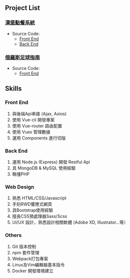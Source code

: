 ## Project List 

### [漢堡點餐系統](https://zhenyakao.github.io/biggerking/)
- Source Code: 
  - [Front End](https://github.com/zhenyaKao/biggerking)
  - [Back End](https://github.com/zhenyaKao/biggerking_api)

### [俄羅斯足球指南](https://zhenyakao.github.io/fifawc)
- Source Code: 
  - [Front End](https://github.com/zhenyaKao/fifawc)
  
  
## Skills

### Front End
1. 與後端Api串接 (Ajax, Axios)
2. 使用 Vue-cli 開發專案
3. 使用 Vue-router 路由配置 
4. 使用 Vuex 管理數據
5. 運用 Components 進行切版

### Back End
1. 運用 Node.js (Express) 開發 Restful Api
2. 具 MongoDB & MySQL 使用經驗
3. 略懂PHP

### Web Design
1. 熟悉 HTML/CSS/Javascript
2. 手刻RWD響應式網頁
3. 具Bootstrap使用經驗
4. 擅長CSS預處理器Sass/Scss
5. UI/UX 設計，熟悉設計相關軟體
(Adobe XD, Illustrator...等）

### Others
1. Git 版本控制
2. npm 套件管理
3. Webpack打包專案
4. Linux及Vim編輯器基本指令
5. Docker 開發環境建立
